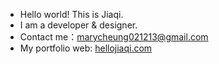 - Hello world! This is Jiaqi.
- I am a developer & designer.
- Contact me：marycheung021213@gmail.com
- My portfolio web: [hellojiaqi.com](https://hellojiaqi.com)

<!---
marycheung021213/marycheung021213 is a ✨ special ✨ repository because its `README.md` (this file) appears on your GitHub profile.
You can click the Preview link to take a look at your changes.
--->
